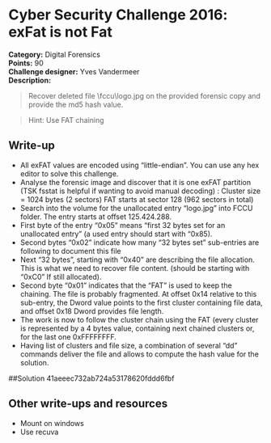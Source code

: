 # Cyber Security Challenge 2016: exFat is not Fat

**Category:** Digital Forensics  
**Points:** 90  
**Challenge designer:** Yves Vandermeer  
**Description:**  
> Recover deleted file \fccu\logo.jpg on the provided forensic copy and provide the md5 hash value.

>Hint: Use FAT chaining

## Write-up
-	All exFAT values are encoded using “little-endian”. You can use any hex editor to solve this challenge.
-	Analyse the forensic image and discover that it is one exFAT partition (TSK fsstat is helpful if wanting to avoid manual decoding) : Cluster size = 1024 bytes (2 sectors) FAT starts at sector 128 (962 sectors in total)
-	Search into the volume for the unallocated entry “logo.jpg” into FCCU folder. The entry starts at offset 125.424.288.
-	First byte of the entry “0x05” means “first 32 bytes set for an unallocated entry” (a used entry should start with “0x85).
-	Second bytes “0x02” indicate how many “32 bytes set” sub-entries are following to document this file
-	Next “32 bytes”, starting with “0x40” are describing the file allocation. This is what we need to recover file content. (should be starting with “0xC0” If still allocated).
-	Second byte “0x01” indicates that the “FAT” is used to keep the chaining. The file is probably fragmented. At offset 0x14 relative to this sub-entry, the Dword value points to the first cluster containing file data, and offset 0x18 Dword provides file length.
-	The work is now to follow the cluster chain using the FAT (every cluster is represented by a 4 bytes value, containing next chained clusters or, for the last one 0xFFFFFFFF.
-	Having list of clusters and file size, a combination of several “dd” commands deliver the file and allows to compute the hash value for the solution.

##Solution
41aeeec732ab724a53178620fddd6fbf

## Other write-ups and resources
- Mount on windows
- Use recuva

